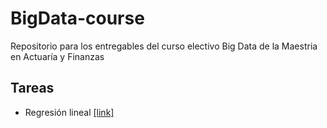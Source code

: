# BigData-course

Repositorio para los entregables del curso electivo Big Data de la Maestria en Actuaría y Finanzas

## Tareas

- Regresión lineal [[link]](https://nbviewer.jupyter.org/github/BoMartinez/BigData-course/blob/main/tareas/RegresionLineal.ipynb)
